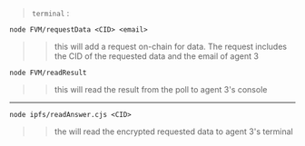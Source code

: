 > `terminal` :

```
node FVM/requestData <CID> <email>
```

> > this will add a request on-chain for data. The request includes the CID of the requested data and the email of agent 3

```
node FVM/readResult
```

> > this will read the result from the poll to agent 3's console

-----

```
node ipfs/readAnswer.cjs <CID>
```

> >  the will read the encrypted requested data to agent 3's terminal